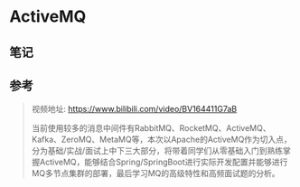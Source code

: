 # ActiveMQ

## 笔记

## 参考

> 视频地址: https://www.bilibili.com/video/BV164411G7aB
>
> 当前使用较多的消息中间件有RabbitMQ、RocketMQ、ActiveMQ、Kafka、ZeroMQ、MetaMQ等，本次以Apache的ActiveMQ作为切入点，分为基础/实战/面试上中下三大部分，将带着同学们从零基础入门到熟练掌握ActiveMQ，能够结合Spring/SpringBoot进行实际开发配置并能够进行MQ多节点集群的部署，最后学习MQ的高级特性和高频面试题的分析。
